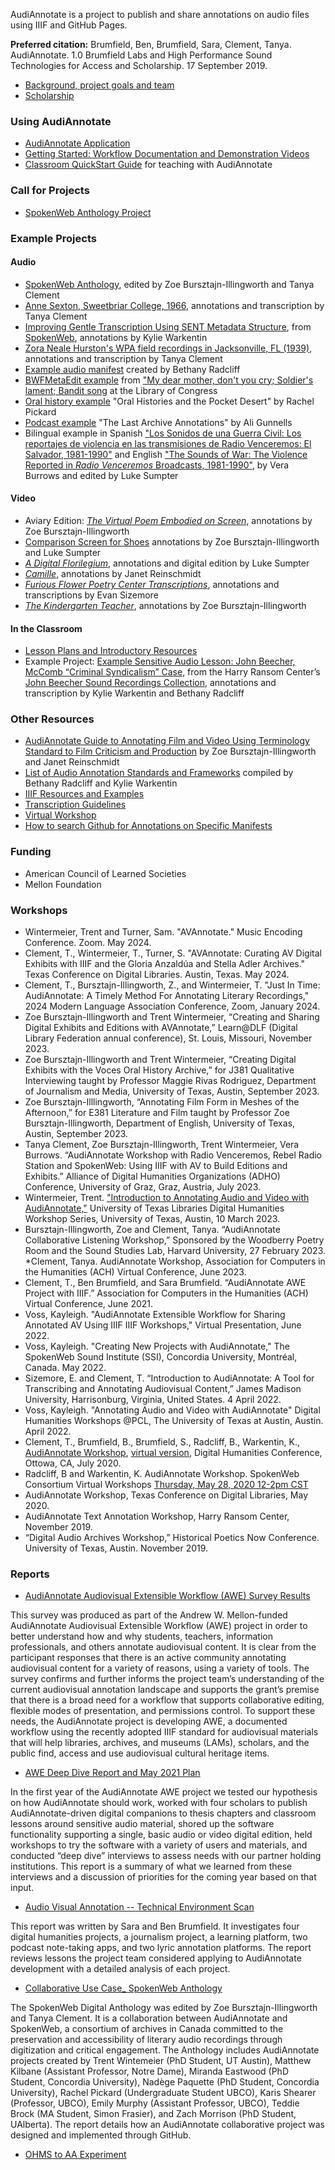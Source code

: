AudiAnnotate is a project to publish and share annotations on audio files using IIIF and GitHub Pages. 

**Preferred citation:** Brumfield, Ben, Brumfield, Sara, Clement, Tanya. AudiAnnotate. 1.0 Brumfield Labs and High Performance Sound Technologies for Access and Scholarship. 17 September 2019.

* [Background, project goals and team](http://hipstas.org/awe/)
* [Scholarship](scholarship.md)

### Using AudiAnnotate 
* [AudiAnnotate Application](http://audiannotate.brumfieldlabs.com/)
* [Getting Started: Workflow Documentation and Demonstration Videos](https://hipstas.github.io/documentation/) 
* [Classroom QuickStart Guide](https://bethanycayeradcliff.github.io/spokenweb-pedagogy-workshop/classroom-quick-start-guide) for teaching with AudiAnnotate

### Call for Projects
* [SpokenWeb Anthology Project](cfp.md)

### Example Projects 

#### Audio
  * [SpokenWeb Anthology](https://hipstas.github.io/spokenweb-anthology/), edited by Zoe Bursztajn-Illingworth and Tanya Clement
  * [Anne Sexton, Sweetbriar College, 1966](https://tanyaclement.github.io/sexton_sweetbriar_1966/), annotations and transcription by Tanya Clement
  * [Improving Gentle Transcription Using SENT Metadata Structure](https://kywark.github.io/gentle-improvement/), from [SpokenWeb](https://spokenweb.ca/), annotations by Kylie Warkentin
  * [Zora Neale Hurston's WPA field recordings in Jacksonville, FL (1939)](https://tanyaclement.github.io/znh_jacksonville_1939/), annotations and transcription by Tanya Clement
  * [Example audio manifest](https://github.com/bethanycayeradcliff/margaret-atwood-spokenweb/blob/gh-pages/_data/margaret-atwood-at-sgwu-1974/manifest.json) created by Bethany Radcliff
  * [BWFMetaEdit example](https://benwbrum.github.io/loc-bwf-demo/my-dear-mother-don-t-you-cry-soldier-s-lament-bandit-song) from ["My dear mother, don't you cry; Soldier's lament; Bandit song](https://www.loc.gov/item/afc1939007_afs02253b/) at the Library of Congress
  * [Oral history example](https://rpickard01.github.io/oral-histories-pocket-desert/) "Oral Histories and the Pocket Desert" by Rachel Pickard
  * [Podcast example](https://agunnells.github.io/the-last-archive-s1/) "The Last Archive Annotations" by Ali Gunnells
  * Bilingual example in Spanish ["Los Sonidos de una Guerra Civil: Los reportajes de violencia en las transmisiones de Radio Venceremos:
El Salvador, 1981-1990"](https://hipstas.github.io/radio-venceremos-espanol/) and English ["The Sounds of War: The Violence Reported in *Radio Venceremos* Broadcasts, 1981-1990"](https://hipstas.github.io/radio-venceremos-english/), by Vera Burrows and edited by Luke Sumpter
 
  
#### Video
  * Aviary Edition: [*The Virtual Poem Embodied on Screen*](https://zillingworth.github.io/virtual-poem-on-screen/), annotations by Zoe Bursztajn-Illingworth
  * ​​[Comparison Screen for Shoes](https://lgsump.github.io/shoes-comparison/comparison) annotations by Zoe Bursztajn-Illingworth and Luke Sumpter
  * [*A Digital Florilegium*](https://lgsump.github.io/digital-florilegium/), annotations and digital edition by Luke Sumpter
  * [*Camille*](https://jreinschmidt.github.io/camille-1921/), annotations by Janet Reinschmidt
  * [*Furious Flower Poetry Center Transcriptions*](https://jmu-audiannotate.github.io/FFPC-Video-Transcriptions/), annotations and transcriptions by Evan Sizemore
  * [*The Kindergarten Teacher*](https://zillingworth.github.io/the-kindergarten-teacher-poetry/), annotations by Zoe Bursztajn-Illingworth

#### In the Classroom
 * [Lesson Plans and Introductory Resources](lesson-plan.md)
 * Example Project: [Example Sensitive Audio Lesson: John Beecher, McComb “Criminal Syndicalism” Case](https://kywark.github.io/example-sensitive-audio-lesson-syndicalism/), from the Harry Ransom Center’s [John Beecher Sound Recordings Collection](https://hrc.contentdm.oclc.org/digital/collection/p15878coll1/id/37/rec/1), annotations and transcription by Kylie Warkentin and Bethany Radcliff

### Other Resources
* [AudiAnnotate Guide to Annotating Film and Video Using Terminology Standard to Film Criticism and Production](videonnotationguide.md) by Zoe Bursztajn-Illingworth and Janet Reinschmidt
* [List of Audio Annotation Standards and Frameworks](audio-annotation-resources.md) compiled by Bethany Radcliff and Kylie Warkentin
* [IIIF Resources and Examples](resources.md)
* [Transcription Guidelines](transcription_resources.md)
* [Virtual Workshop](https://hipstas.github.io/AudiAnnotate/workshop.html)
* [How to search Github for Annotations on Specific Manifests](SearchAnnotationsOnIIIFManifests.md)

### Funding
* American Council of Learned Societies
* Mellon Foundation

### Workshops
* Wintermeier, Trent and Turner, Sam. "AVAnnotate." Music Encoding Conference. Zoom. May 2024.
* Clement, T., Wintermeier, T., Turner, S. "AVAnnotate: Curating AV Digital Exhibits with IIIF and the Gloria Anzaldúa and Stella Adler Archives." Texas Conference on Digital Libraries. Austin, Texas. May 2024.
* Clement, T., Bursztajn-Illingworth, Z., and Wintermeier, T. "Just In Time: AudiAnnotate: A Timely Method For Annotating Literary Recordings," 2024 Modern Language Association Conference, Zoom, January 2024. 
* Zoe Bursztajn-Illingworth and Trent Wintermeier, “Creating and Sharing Digital Exhibits and Editions with AVAnnotate,” Learn@DLF (Digital Library Federation annual conference), St. Louis, Missouri, November 2023. 
* Zoe Bursztajn-Illingworth and Trent Wintermeier, “Creating Digital Exhibits with the Voces Oral History Archive,” for J381 Qualitative Interviewing taught by Professor Maggie Rivas Rodriguez, Department of Journalism and Media, University of Texas, Austin, September 2023. 
* Zoe Bursztajn-Illlingworth, “Annotating Film Form in Meshes of the Afternoon,” for E381 Literature and Film taught by Professor Zoe Bursztajn-Illingworth, Department of English, University of Texas, Austin, September 2023. 
* Tanya Clement, Zoe Bursztajn-Illingworth, Trent Wintermeier, Vera Burrows. “AudiAnnotate Workshop with Radio Venceremos, Rebel Radio Station and SpokenWeb: Using IIIF with AV to Build Editions and Exhibits.” Alliance of Digital Humanities Organizations (ADHO) Conference, University of Graz, Graz, Austria, July 2023.
* Wintermeier, Trent. ["Introduction to Annotating Audio and Video with AudiAnnotate,"](https://www.lib.utexas.edu/events/552) University of Texas Libraries Digital Humanities Workshop Series, University of Texas, Austin, 10 March 2023. 
* Bursztajn-Illingworth, Zoe and Clement, Tanya. “AudiAnnotate Collaborative Listening Workshop,” Sponsored by the Woodberry Poetry Room and the Sound Studies Lab, Harvard University, 27 February 2023.
*Clement, Tanya. AudiAnnotate Workshop, Association for Computers in the Humanities (ACH) Virtual Conference, June 2023.
*	Clement, T., Ben Brumfield, and Sara Brumfield. “AudiAnnotate AWE Project with IIIF.” Association for Computers in the Humanities (ACH) Virtual Conference, June 2021.
* Voss, Kayleigh. "AudiAnnotate Extensible Workflow for Sharing Annotated AV Using IIIF
IIIF Workshops," Virtual Presentation, June 2022.
* Voss, Kayleigh. "Creating New Projects with AudiAnnotate,"
The SpokenWeb Sound Institute (SSI), Concordia University, Montréal, Canada. May 2022.
* Sizemore, E. and Clement, T. “Introduction to AudiAnnotate: A Tool for Transcribing and Annotating Audiovisual Content,” James Madison University, Harrisonburg, Virginia, United States. 4 April 2022.
* Voss, Kayleigh. "Annotating Audio and Video with AudiAnnotate" Digital Humanities Workshops @PCL, The University of Texas at Austin, Austin. April 2022.
* Clement, T., Brumfield, B., Brumfield, S., Radcliff, B., Warkentin, K., [AudiAnnotate Workshop](https://avindhsig.wordpress.com/announcements/), [virtual version](https://hipstas.github.io/AudiAnnotate/workshop.html), Digital Humanities Conference, Ottowa, CA, July 2020.
* Radcliff, B and Warkentin, K. AudiAnnotate Workshop. SpokenWeb Consortium Virtual Workshops [Thursday, May 28, 2020 12-2pm CST](agenda.md)
* AudiAnnotate Workshop, Texas Conference on Digital Libraries, May 2020.
* AudiAnnotate Text Annotation Workshop, Harry Ransom Center, November 2019. 
* “Digital Audio Archives Workshop,” Historical Poetics Now Conference. University of Texas, Austin. November 2019.

### Reports

* [AudiAnnotate Audiovisual Extensible Workflow (AWE) Survey Results](https://hdl.handle.net/2152/122767)

This survey was produced as part of the Andrew W. Mellon-funded AudiAnnotate Audiovisual Extensible Workflow (AWE)  project in order to better understand how and why students, teachers, information professionals, and others annotate audiovisual content. It is clear from the participant responses that there is an active community annotating audiovisual content for a variety of reasons, using a variety of tools. The survey confirms and further informs the project team’s understanding of the current audiovisual annotation landscape and supports the grant’s premise that there is a broad need for a workflow that supports collaborative editing, flexible modes of presentation, and permissions control. To support these needs, the AudiAnnotate project is developing AWE, a documented workflow using the recently adopted IIIF standard for audiovisual materials that will help libraries, archives, and museums (LAMs), scholars, and the public find, access and use audiovisual cultural heritage items.

* [AWE Deep Dive Report and May 2021 Plan](https://github.com/hipstas/AudiAnnotate/blob/a6396f9e0d6c04fb66e88c7c8a9619786729cf21/(Report%20Version)%20AWE%20Deep%20Dive%20Report%20and%20May%202021%20Plan.pdf)

In the first year of the AudiAnnotate AWE project we tested our hypothesis on how AudiAnnotate should work, worked with four scholars to publish AudiAnnotate-driven digital companions to thesis chapters and classroom lessons around sensitive audio material, shored up the software functionality supporting a single, basic audio or video digital edition, held workshops to try the software with a variety of users and materials, and conducted “deep dive” interviews to assess needs with our partner holding institutions. This report is a summary of what we learned from these interviews and a discussion of priorities for the coming year based on that input.

* [Audio Visual Annotation -- Technical Environment Scan](https://github.com/hipstas/AudiAnnotate/blob/a6396f9e0d6c04fb66e88c7c8a9619786729cf21/Audio%20Visual%20Annotation%20--%20Technical%20Environment%20Scan.pdf)

This report was written by Sara and Ben Brumfield. It investigates four digital humanities projects, a journalism project, a learning platform, two podcast note-taking apps, and two lyric annotation platforms. The report reviews lessons the project team considered applying to AudiAnnotate development with a detailed analysis of each project.

* [Collaborative Use Case_ SpokenWeb Anthology](https://github.com/hipstas/AudiAnnotate/blob/a6396f9e0d6c04fb66e88c7c8a9619786729cf21/Collaborative%20Use%20Case_%20SpokenWeb%20Anthology.pdf)

The SpokenWeb Digital Anthology was edited by Zoe Bursztajn-Illingworth and Tanya Clement. It is a collaboration between AudiAnnotate and SpokenWeb, a consortium of archives in Canada committed to the preservation and accessibility of literary audio recordings through digitization and critical engagement. The Anthology includes AudiAnnotate projects created by Trent Wintemeier (PhD Student, UT Austin), Matthew Kilbane (Assistant Professor, Notre Dame), Miranda Eastwood (PhD Student, Concordia University), Nadège Paquette (PhD Student, Concordia University), Rachel Pickard (Undergraduate Student UBCO), Karis Shearer (Professor, UBCO), Emily Murphy (Assistant Professor, UBCO), Teddie Brock (MA Student, Simon Frasier), and Zach Morrison (PhD Student, UAlberta). The report details how an AudiAnnotate collaborative project was designed and implemented through GitHub.

* [OHMS to AA Experiment](https://benwbrum.github.io/ohms-to-aa-experiment/)
